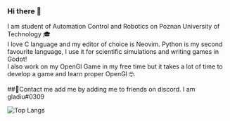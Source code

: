 ### Hi there 👋
I am student of Automation Control and Robotics on Poznan University of Technology 🎓 \
I love C language and my editor of choice is Neovim. Python is my second favourite language, I use it for scientific simulations and writing games in Godot! \
I also work on my OpenGl Game in my free time but it takes a lot of time to develop a game and learn proper OpenGl 🤓.\
\
##📝Contact me add me by adding me to friends on discord. I am gladiu#0309

![Top Langs](https://github-readme-stats.vercel.app/api/top-langs/?username=Gladiu&layout=compact)
<!--
**Gladiu/Gladiu** is a ✨ _special_ ✨ repository because its `README.md` (this file) appears on your GitHub profile.

Here are some ideas to get you started:

- 🔭 I’m currently working on ...
- 🌱 I’m currently learning ...
- 👯 I’m looking to collaborate on ...
- 🤔 I’m looking for help with ...
- 💬 Ask me about ...
- 📫 How to reach me: ...
- 😄 Pronouns: ...
- ⚡ Fun fact: ...
-->
